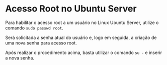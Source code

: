 # Acesso Root no Ubuntu Server

Para habilitar o acesso root a um usuário no Linux Ubuntu Server, utilize o comando `sudo passwd root`.

Será solicitada a senha atual do usuário e, logo em seguida, a criação de uma nova senha para acesso root.

Após realizar o procedimento acima, basta utilizar o comando `su -` e inserir a nova senha.
